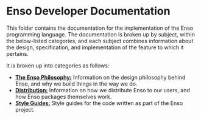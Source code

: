 # Enso Developer Documentation
This folder contains the documentation for the implementation of the Enso
programming language. The documentation is broken up by subject, within the
below-listed categories, and each subject combines information about the
design, specification, and implementation of the feature to which it pertains.

It is broken up into categories as follows:

- [**The Enso Philosophy:**](./enso-philosophy.md) Information on the design
  philosophy behind Enso, and why we build things in the way we do.
- [**Distribution:**](./distirbution) Information on how we distribute Enso to
  our users, and how Enso packages themselves work.
- [**Style Guides:**](./style-guide) Style guides for the code written as part
  of the Enso project.
